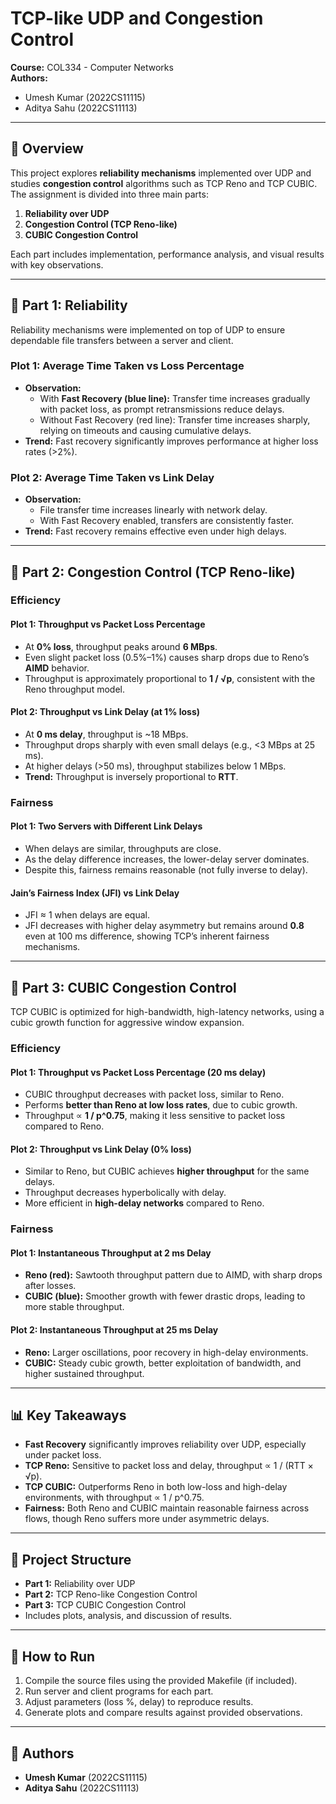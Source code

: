 # TCP-like UDP and Congestion Control

**Course:** COL334 - Computer Networks  
**Authors:**  
- Umesh Kumar (2022CS11115)  
- Aditya Sahu (2022CS11113)  

---

## 📌 Overview

This project explores **reliability mechanisms** implemented over UDP and studies **congestion control** algorithms such as TCP Reno and TCP CUBIC. The assignment is divided into three main parts:

1. **Reliability over UDP**
2. **Congestion Control (TCP Reno-like)**
3. **CUBIC Congestion Control**

Each part includes implementation, performance analysis, and visual results with key observations.

---

## 🔹 Part 1: Reliability

Reliability mechanisms were implemented on top of UDP to ensure dependable file transfers between a server and client.

### Plot 1: Average Time Taken vs Loss Percentage
- **Observation:**  
  - With **Fast Recovery (blue line):** Transfer time increases gradually with packet loss, as prompt retransmissions reduce delays.  
  - Without Fast Recovery (red line): Transfer time increases sharply, relying on timeouts and causing cumulative delays.  
- **Trend:** Fast recovery significantly improves performance at higher loss rates (>2%).

### Plot 2: Average Time Taken vs Link Delay
- **Observation:**  
  - File transfer time increases linearly with network delay.  
  - With Fast Recovery enabled, transfers are consistently faster.  
- **Trend:** Fast recovery remains effective even under high delays.

---

## 🔹 Part 2: Congestion Control (TCP Reno-like)

### Efficiency

#### Plot 1: Throughput vs Packet Loss Percentage
- At **0% loss**, throughput peaks around **6 MBps**.  
- Even slight packet loss (0.5%–1%) causes sharp drops due to Reno’s **AIMD** behavior.  
- Throughput is approximately proportional to **1 / √p**, consistent with the Reno throughput model.

#### Plot 2: Throughput vs Link Delay (at 1% loss)
- At **0 ms delay**, throughput is ~18 MBps.  
- Throughput drops sharply with even small delays (e.g., <3 MBps at 25 ms).  
- At higher delays (>50 ms), throughput stabilizes below 1 MBps.  
- **Trend:** Throughput is inversely proportional to **RTT**.

### Fairness

#### Plot 1: Two Servers with Different Link Delays
- When delays are similar, throughputs are close.  
- As the delay difference increases, the lower-delay server dominates.  
- Despite this, fairness remains reasonable (not fully inverse to delay).

#### Jain’s Fairness Index (JFI) vs Link Delay
- JFI ≈ 1 when delays are equal.  
- JFI decreases with higher delay asymmetry but remains around **0.8** even at 100 ms difference, showing TCP’s inherent fairness mechanisms.

---

## 🔹 Part 3: CUBIC Congestion Control

TCP CUBIC is optimized for high-bandwidth, high-latency networks, using a cubic growth function for aggressive window expansion.

### Efficiency

#### Plot 1: Throughput vs Packet Loss Percentage (20 ms delay)
- CUBIC throughput decreases with packet loss, similar to Reno.  
- Performs **better than Reno at low loss rates**, due to cubic growth.  
- Throughput ∝ **1 / p^0.75**, making it less sensitive to packet loss compared to Reno.

#### Plot 2: Throughput vs Link Delay (0% loss)
- Similar to Reno, but CUBIC achieves **higher throughput** for the same delays.  
- Throughput decreases hyperbolically with delay.  
- More efficient in **high-delay networks** compared to Reno.

### Fairness

#### Plot 1: Instantaneous Throughput at 2 ms Delay
- **Reno (red):** Sawtooth throughput pattern due to AIMD, with sharp drops after losses.  
- **CUBIC (blue):** Smoother growth with fewer drastic drops, leading to more stable throughput.

#### Plot 2: Instantaneous Throughput at 25 ms Delay
- **Reno:** Larger oscillations, poor recovery in high-delay environments.  
- **CUBIC:** Steady cubic growth, better exploitation of bandwidth, and higher sustained throughput.

---

## 📊 Key Takeaways

- **Fast Recovery** significantly improves reliability over UDP, especially under packet loss.  
- **TCP Reno:** Sensitive to packet loss and delay, throughput ∝ 1 / (RTT × √p).  
- **TCP CUBIC:** Outperforms Reno in both low-loss and high-delay environments, with throughput ∝ 1 / p^0.75.  
- **Fairness:** Both Reno and CUBIC maintain reasonable fairness across flows, though Reno suffers more under asymmetric delays.  

---

## 📁 Project Structure

- **Part 1:** Reliability over UDP  
- **Part 2:** TCP Reno-like Congestion Control  
- **Part 3:** TCP CUBIC Congestion Control  
- Includes plots, analysis, and discussion of results.

---

## 🚀 How to Run
1. Compile the source files using the provided Makefile (if included).  
2. Run server and client programs for each part.  
3. Adjust parameters (loss %, delay) to reproduce results.  
4. Generate plots and compare results against provided observations.

---

## 📝 Authors
- **Umesh Kumar** (2022CS11115)  
- **Aditya Sahu** (2022CS11113)  

